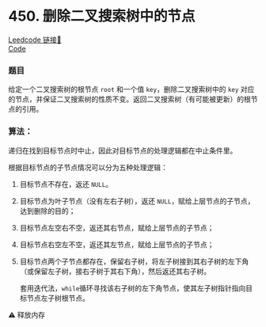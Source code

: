 # 450. 删除二叉搜索树中的节点 

[Leedcode 链接🔗](https://leetcode.cn/problems/delete-node-in-a-bst/description/)  
[Code](https://github.com/alstondu/lc/blob/main/450/450.cpp)

### 题目

给定一个二叉搜索树的根节点 ```root``` 和一个值 ```key```，删除二叉搜索树中的 ```key``` 对应的节点，并保证二叉搜索树的性质不变。返回二叉搜索树（有可能被更新）的根节点的引用。


### 算法：

递归在找到目标节点时中止，因此对目标节点的处理逻辑都在中止条件里。

根据目标节点的子节点情况可以分为五种处理逻辑：

1. 目标节点不存在，返还 ```NULL```。
2. 目标节点为叶子节点（没有左右子树），返还 ```NULL```，赋给上层节点的子节点，达到删除的目的；
3. 目标节点左空右不空，返还其右节点，赋给上层节点的子节点；
4. 目标节点右空左不空，返还其左节点，赋给上层节点的子节点；
5. 目标节点两个子节点都存在，保留右子树，将左子树接到其右子树的左下角（或保留左子树，接右子树于其右下角），然后返还其右子树。

	套用迭代法，```while```循环寻找该右子树的左下角节点，使其左子树指针指向目标节点左子树根节点。

⚠️ 释放内存
	


